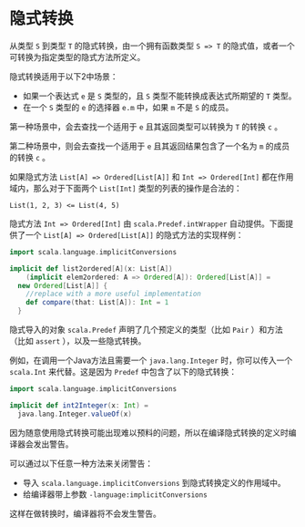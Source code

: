 # 隐式转换

从类型 `S` 到类型 `T` 的隐式转换，由一个拥有函数类型 `S => T` 的隐式值，或者一个可转换为指定类型的隐式方法所定义。

隐式转换适用于以下2中场景：

- 如果一个表达式 `e` 是 `S` 类型的，且 `S` 类型不能转换成表达式所期望的 `T` 类型。
- 在一个 `S` 类型的 `e` 的选择器 `e.m` 中，如果 `m` 不是 `S` 的成员。

第一种场景中，会去查找一个适用于 `e` 且其返回类型可以转换为 `T` 的转换 `c` 。

第二种场景中，则会去查找一个适用于 `e` 且其返回结果包含了一个名为 `m` 的成员的转换 `c` 。

如果隐式方法 `List[A] => Ordered[List[A]]` 和 `Int => Ordered[Int]` 都在作用域内，那么对于下面两个 `List[Int]` 类型的列表的操作是合法的：

```
List(1, 2, 3) <= List(4, 5)
```

隐式方法 `Int => Ordered[Int]` 由 `scala.Predef.intWrapper` 自动提供。下面提供了一个 `List[A] => Ordered[List[A]]` 的隐式方法的实现样例：

```scala
import scala.language.implicitConversions

implicit def list2ordered[A](x: List[A])
    (implicit elem2ordered: A => Ordered[A]): Ordered[List[A]] =
  new Ordered[List[A]] { 
    //replace with a more useful implementation
    def compare(that: List[A]): Int = 1
  }
```

隐式导入的对象 `scala.Predef` 声明了几个预定义的类型（比如 `Pair` ）和方法（比如 `assert` ），以及一些隐式转换。

例如，在调用一个Java方法且需要一个 `java.lang.Integer` 时，你可以传入一个 `scala.Int` 来代替。这是因为 `Predef` 中包含了以下的隐式转换：

```scala
import scala.language.implicitConversions

implicit def int2Integer(x: Int) =
  java.lang.Integer.valueOf(x)
```

因为随意使用隐式转换可能出现难以预料的问题，所以在编译隐式转换的定义时编译器会发出警告。

可以通过以下任意一种方法来关闭警告：

- 导入 `scala.language.implicitConversions` 到隐式转换定义的作用域中。
- 给编译器带上参数 `-language:implicitConversions`

这样在做转换时，编译器将不会发生警告。
